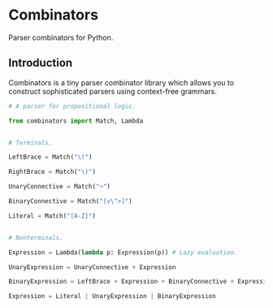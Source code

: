 # Combinators

Parser combinators for Python.

## Introduction

Combinators is a tiny parser combinator library which allows you to construct sophisticated parsers using context-free grammars.


```py
# A parser for propositional logic.

from combinators import Match, Lambda


# Terminals.

LeftBrace = Match("\(")

RightBrace = Match("\)")

UnaryConnective = Match("¬")

BinaryConnective = Match("[v\^>]")

Literal = Match("[A-Z]")


# Nonterminals.

Expression = Lambda(lambda p: Expression(p)) # Lazy evaluation.

UnaryExpression = UnaryConnective + Expression

BinaryExpression = LeftBrace + Expression + BinaryConnective + Expression + RightBrace

Expression = Literal | UnaryExpression | BinaryExpression
```
